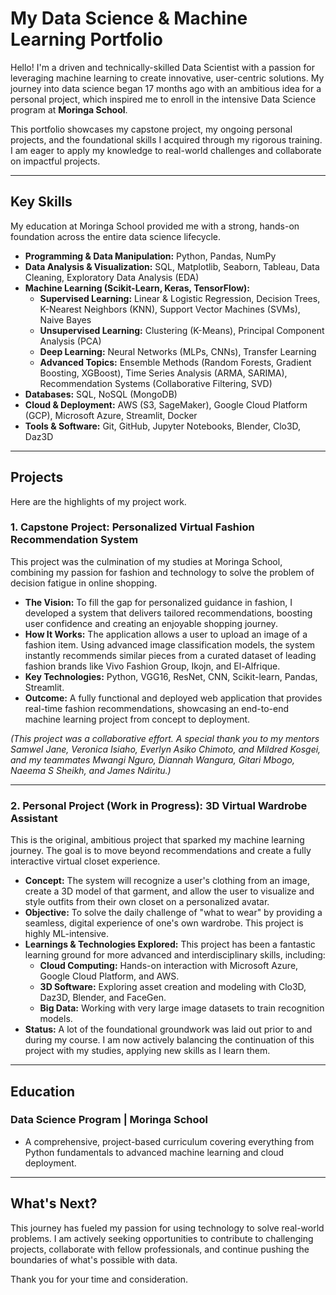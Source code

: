 # My Data Science & Machine Learning Portfolio

Hello! I'm a driven and technically-skilled Data Scientist with a passion for leveraging machine learning to create innovative, user-centric solutions. My journey into data science began 17 months ago with an ambitious idea for a personal project, which inspired me to enroll in the intensive Data Science program at **Moringa School**.

This portfolio showcases my capstone project, my ongoing personal projects, and the foundational skills I acquired through my rigorous training. I am eager to apply my knowledge to real-world challenges and collaborate on impactful projects.

---

## Key Skills

My education at Moringa School provided me with a strong, hands-on foundation across the entire data science lifecycle.

*   **Programming & Data Manipulation:** Python, Pandas, NumPy
*   **Data Analysis & Visualization:** SQL, Matplotlib, Seaborn, Tableau, Data Cleaning, Exploratory Data Analysis (EDA)
*   **Machine Learning (Scikit-Learn, Keras, TensorFlow):**
    *   **Supervised Learning:** Linear & Logistic Regression, Decision Trees, K-Nearest Neighbors (KNN), Support Vector Machines (SVMs), Naive Bayes
    *   **Unsupervised Learning:** Clustering (K-Means), Principal Component Analysis (PCA)
    *   **Deep Learning:** Neural Networks (MLPs, CNNs), Transfer Learning
    *   **Advanced Topics:** Ensemble Methods (Random Forests, Gradient Boosting, XGBoost), Time Series Analysis (ARMA, SARIMA), Recommendation Systems (Collaborative Filtering, SVD)
*   **Databases:** SQL, NoSQL (MongoDB)
*   **Cloud & Deployment:** AWS (S3, SageMaker), Google Cloud Platform (GCP), Microsoft Azure, Streamlit, Docker
*   **Tools & Software:** Git, GitHub, Jupyter Notebooks, Blender, Clo3D, Daz3D

---

## Projects

Here are the highlights of my project work.

### 1. Capstone Project: Personalized Virtual Fashion Recommendation System

This project was the culmination of my studies at Moringa School, combining my passion for fashion and technology to solve the problem of decision fatigue in online shopping.

*   **The Vision:** To fill the gap for personalized guidance in fashion, I developed a system that delivers tailored recommendations, boosting user confidence and creating an enjoyable shopping journey.
*   **How It Works:** The application allows a user to upload an image of a fashion item. Using advanced image classification models, the system instantly recommends similar pieces from a curated dataset of leading fashion brands like Vivo Fashion Group, Ikojn, and El-Alfrique.
*   **Key Technologies:** Python, VGG16, ResNet, CNN, Scikit-learn, Pandas, Streamlit.
*   **Outcome:** A fully functional and deployed web application that provides real-time fashion recommendations, showcasing an end-to-end machine learning project from concept to deployment.



*(This project was a collaborative effort. A special thank you to my mentors Samwel Jane, Veronica Isiaho, Everlyn Asiko Chimoto, and Mildred Kosgei, and my teammates Mwangi Nguro, Diannah Wangura, Gitari Mbogo, Naeema S Sheikh, and James Ndiritu.)*

---

### 2. Personal Project (Work in Progress): 3D Virtual Wardrobe Assistant

This is the original, ambitious project that sparked my machine learning journey. The goal is to move beyond recommendations and create a fully interactive virtual closet experience.

*   **Concept:** The system will recognize a user's clothing from an image, create a 3D model of that garment, and allow the user to visualize and style outfits from their own closet on a personalized avatar.
*   **Objective:** To solve the daily challenge of "what to wear" by providing a seamless, digital experience of one's own wardrobe. This project is highly ML-intensive.
*   **Learnings & Technologies Explored:** This project has been a fantastic learning ground for more advanced and interdisciplinary skills, including:
    *   **Cloud Computing:** Hands-on interaction with Microsoft Azure, Google Cloud Platform, and AWS.
    *   **3D Software:** Exploring asset creation and modeling with Clo3D, Daz3D, Blender, and FaceGen.
    *   **Big Data:** Working with very large image datasets to train recognition models.
*   **Status:** A lot of the foundational groundwork was laid out prior to and during my course. I am now actively balancing the continuation of this project with my studies, applying new skills as I learn them.



---

## Education

### Data Science Program | Moringa School
*   A comprehensive, project-based curriculum covering everything from Python fundamentals to advanced machine learning and cloud deployment.


---

## What's Next?

This journey has fueled my passion for using technology to solve real-world problems. I am actively seeking opportunities to contribute to challenging projects, collaborate with fellow professionals, and continue pushing the boundaries of what's possible with data.

Thank you for your time and consideration.
